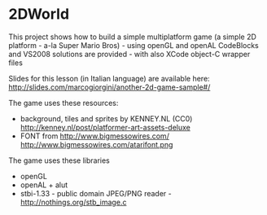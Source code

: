 2DWorld
====

This project shows how to build a simple multiplatform game (a simple 2D platform - a-la Super Mario Bros) - using openGL and openAL
CodeBlocks and VS2008 solutions are provided - with also XCode object-C wrapper files

Slides for this lesson (in Italian language) are available here: http://slides.com/marcogiorgini/another-2d-game-sample#/


The game uses these resources:
- background, tiles and sprites by KENNEY.NL (CC0) http://kenney.nl/post/platformer-art-assets-deluxe
- FONT from http://www.bigmessowires.com/ http://www.bigmessowires.com/atarifont.png

The game uses these libraries
- openGL
- openAL + alut
- stbi-1.33 - public domain JPEG/PNG reader - http://nothings.org/stb_image.c
